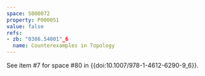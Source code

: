 ```yaml
---
space: S000072
property: P000051
value: false
refs:
- zb: "0386.54001"_6
  name: Counterexamples in Topology
---
```


See item #7 for space #80 in {{doi:10.1007/978-1-4612-6290-9_6}}.
